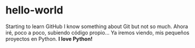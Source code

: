 # hello-world
Starting to learn GitHub
I know something about Git but not so much.
Ahora iré, poco a poco, subiendo código propio...
Ya iremos viendo, mis pequeños proyectos en Python.
**I love Python!**


